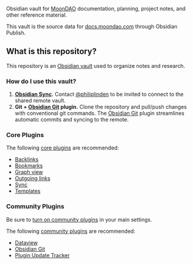 Obsidian vault for [MoonDAO](www.moondao.com) documentation, planning, project notes, and other reference material.

This vault is the source data for [docs.moondao.com](docs.moondao.com) through Obsidian Publish.
## What is this repository?
This repository is an [Obsidian vault](https://help.obsidian.md/Home) used to organize notes and research.
### How do I use this vault?
1. **[Obsidian Sync](https://help.obsidian.md/Obsidian+Sync/Introduction+to+Obsidian+Sync).** Contact [@philiplinden](@philiplinden.md) to be invited to connect to the shared remote vault.
2. **Git + [Obsidian Git](https://github.com/denolehov/obsidian-git) plugin.** Clone the repository and pull/push changes with conventional git commands. The [Obsidian Git](https://github.com/denolehov/obsidian-git) plugin streamlines automatic commits and syncing to the remote.
### Core Plugins
The following [core plugins](https://help.obsidian.md/Plugins/Core+plugins) are recommended:
- [Backlinks](https://help.obsidian.md/Plugins/Backlinks)
- [Bookmarks](https://help.obsidian.md/Plugins/Bookmarks)
- [Graph view](https://help.obsidian.md/Plugins/Graph+view)
- [Outgoing links](https://help.obsidian.md/Plugins/Outgoing+links)
- [Sync](https://help.obsidian.md/Obsidian+Sync/Introduction+to+Obsidian+Sync)
- [Templates](https://help.obsidian.md/Plugins/Templates)
### Community Plugins
Be sure to [turn on community plugins](https://help.obsidian.md/Extending+Obsidian/Community+plugins) in your main settings.

The following [community plugins](https://obsidian.md/plugins) are recommended:
- [Dataview](https://obsidian.md/plugins?id=dataview)
- [Obsidian Git](https://obsidian.md/plugins?id=obsidian-git)
- [Plugin Update Tracker](https://obsidian.md/plugins?id=obsidian-plugin-update-tracker)